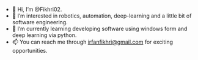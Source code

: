 - 👋 Hi, I’m @Fikhri02.
- 👀 I’m interested in robotics, automation, deep-learning and a little bit of software engineering.
- 🌱 I’m currently learning developing software using windows form and deep learning via python.
- 📫 You can reach me through irfanfikhri@gmail.com for exciting opportunities.

<!---
Fikhri02/Fikhri02 is a ✨ special ✨ repository because its `README.md` (this file) appears on your GitHub profile.
You can click the Preview link to take a look at your changes.
--->
